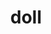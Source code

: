 ---
category: 4-letters
denotation: null
name: doll
reference_link: https://www.etymonline.com/word/doll
root_language: null
root_name: null
title: doll
type: free
word_sums:
- respelling: doll
  sum: 'Doll + '
---